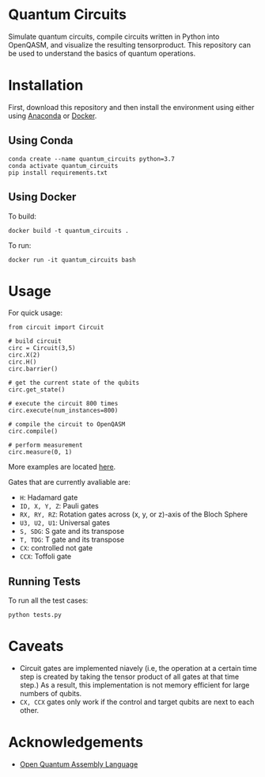 # Quantum Circuits

Simulate quantum circuits, compile circuits written in Python into OpenQASM, and visualize the resulting tensorproduct. This repository can be used to understand the basics of quantum operations.

# Installation

First, download this repository and then install the environment using either using [Anaconda](https://anaconda.org/) or [Docker](https://www.docker.com/).

## Using Conda
```
conda create --name quantum_circuits python=3.7
conda activate quantum_circuits
pip install requirements.txt
```

## Using Docker

To build:
```
docker build -t quantum_circuits .
```

To run:
```
docker run -it quantum_circuits bash
```


# Usage

For quick usage:

```
from circuit import Circuit

# build circuit
circ = Circuit(3,5)
circ.X(2)
circ.H()
circ.barrier()

# get the current state of the qubits
circ.get_state()

# execute the circuit 800 times
circ.execute(num_instances=800)

# compile the circuit to OpenQASM
circ.compile()

# perform measurement
circ.measure(0, 1)
```

More examples are located [here](https://github.com/JinLi711/quantum_circuits/blob/master/quantum_circuits/examples.ipynb).


Gates that are currently avaliable are:
* `H`: Hadamard gate
* `ID, X, Y, Z`: Pauli gates
* `RX, RY, RZ`: Rotation gates across (x, y, or z)-axis of the Bloch Sphere
* `U3, U2, U1`: Universal gates
* `S, SDG`: S gate and its transpose
* `T, TDG`: T gate and its transpose
* `CX`: controlled not gate
* `CCX`: Toffoli gate



## Running Tests

To run all the test cases:

```
python tests.py
```

# Caveats
* Circuit gates are implemented niavely (i.e, the operation at a certain time step is created by taking the tensor product of all gates at that time step.) As a result, this implementation is not memory efficient for large numbers of qubits.
* `CX, CCX` gates only work if the control and target qubits are next to each other.



# Acknowledgements

* [Open Quantum Assembly Language](https://arxiv.org/pdf/1707.03429.pdf)
